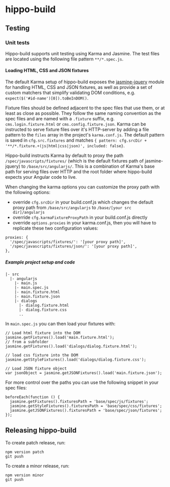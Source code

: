 # hippo-build

## Testing

### Unit tests
Hippo-build supports unit testing using Karma and Jasmine. The test files are located using the following file pattern `**/*.spec.js`.

#### Loading HTML, CSS and JSON fixtures
The default Karma setup of hippo-build exposes the [jasmine-jquery](https://github.com/velesin/jasmine-jquery) module
for handling HTML, CSS and JSON fixtures, as well as provide a set of custom matchers that simplify validating DOM conditions, e.g. `expect($('#id-name')[0]).toBeInDOM()`.

Fixture files should be defined adjacent to the spec files that use them, or at least as close as possible. They follow the same naming convention as the spec files and are named with a `.fixture` suffix, e.g. `cms.login.fixture.html` or `cms.config.fixture.json`. Karma can be instructed to serve fixture files over it's HTTP-server by adding a file pattern  to the `files` array in the project's `karma.conf.js`. The default pattern is saved in `cfg.src.fixtures` and matches `{ pattern: cfg.srcDir + '**/*.fixture.+(js|html|css|json)', included: false}`.

Hippo-build instructs Karma by default to proxy the path `/spec/javascripts/fixtures/` (which is the default fixtures path of jasmine-jquery) to `/base/src/angularjs/`. This is a combination of Karma's base path for serving files over HTTP and the root folder where hippo-build expects your Angular code to live.

When changing the karma options you can customize the proxy path with the following options:
* override `cfg.srcDir` in your build.conf.js which changes the default proxy path from `/base/src/angularjs` to `/base/[your src dir]/angularjs`
* override `cfg.karmaFixtureProxyPath` in your build.conf.js directly
* override `options.proxies` in your karma.conf.js, then you will have to replicate these two configuration values:
```
proxies: {
  '/spec/javascripts/fixtures/': '[your proxy path]',
  '/spec/javascripts/fixtures/json/': '[your proxy path]',
},
```

##### Example project setup and code
```
|- src
  |- angularjs
    |- main.js
    |- main.spec.js
    |- main.fixture.html
    |- main.fixture.json
    |- dialogs
      |- dialog.fixture.html
      |- dialog.fixture.css
      ..
```

In `main.spec.js` you can then load your fixtures with:
```
// Load html fixture into the DOM
jasmine.getFixtures().load('main.fixture.html');
// from a subfolder
jasmine.getFixtures().load('dialogs/dialog.fixture.html');

// load css fixture into the DOM
jasmine.getStyleFixtures().load('dialogs/dialog.fixture.css');

// Load JSON fixture object
var jsonObject = jasmine.getJSONFixtures().load('main.fixture.json');
```

For more control over the paths you can use the following snippet in your spec files:
```
beforeEach(function () {
  jasmine.getFixtures().fixturesPath = 'base/spec/js/fixtures';
  jasmine.getStyleFixtures().fixturesPath = 'base/spec/css/fixtures';
  jasmine.getJSONFixtures().fixturesPath = 'base/spec/json/fixtures';
});
```

## Releasing hippo-build

To create patch release, run:
```
npm version patch
git push
```

To create a minor release, run:
```
npm version minor
git push
```
